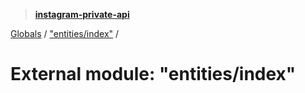 > **[instagram-private-api](../README.md)**

[Globals](../globals.md) / ["entities/index"](_entities_index_.md) /

# External module: "entities/index"